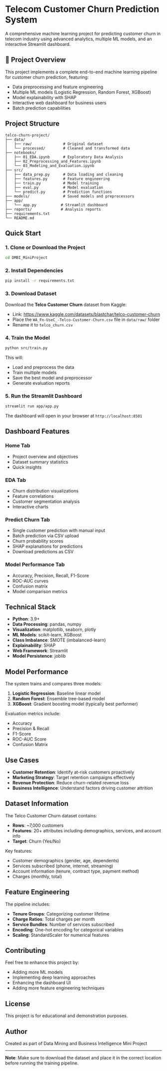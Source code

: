 # Telecom Customer Churn Prediction System

A comprehensive machine learning project for predicting customer churn in telecom industry using advanced analytics, multiple ML models, and an interactive Streamlit dashboard.

## 🎯 Project Overview

This project implements a complete end-to-end machine learning pipeline for customer churn prediction, featuring:

- Data preprocessing and feature engineering
- Multiple ML models (Logistic Regression, Random Forest, XGBoost)
- Model explainability with SHAP
- Interactive web dashboard for business users
- Batch prediction capabilities

## Project Structure

```
telco-churn-project/
├── data/
│   ├── raw/              # Original dataset
│   └── processed/        # Cleaned and transformed data
├── notebooks/
│   ├── 01_EDA.ipynb      # Exploratory Data Analysis
│   ├── 02_Preprocessing_and_Features.ipynb
│   └── 03_Modeling_and_Evaluation.ipynb
├── src/
│   ├── data_prep.py      # Data loading and cleaning
│   ├── features.py       # Feature engineering
│   ├── train.py          # Model training
│   ├── eval.py           # Model evaluation
│   └── predict.py        # Prediction functions
├── models/               # Saved models and preprocessors
├── app/
│   └── app.py           # Streamlit dashboard
├── reports/             # Analysis reports
├── requirements.txt
└── README.md
```

## Quick Start

### 1. Clone or Download the Project

```bash
cd DMBI_MiniProject
```

### 2. Install Dependencies

```bash
pip install -r requirements.txt
```

### 3. Download Dataset

Download the **Telco Customer Churn** dataset from Kaggle:

- Link: https://www.kaggle.com/datasets/blastchar/telco-customer-churn
- Place the `WA_Fn-UseC_-Telco-Customer-Churn.csv` file in `data/raw/` folder
- Rename it to `telco_churn.csv`

### 4. Train the Model

```bash
python src/train.py
```

This will:

- Load and preprocess the data
- Train multiple models
- Save the best model and preprocessor
- Generate evaluation reports

### 5. Run the Streamlit Dashboard

```bash
streamlit run app/app.py
```

The dashboard will open in your browser at `http://localhost:8501`

## Dashboard Features

### Home Tab

- Project overview and objectives
- Dataset summary statistics
- Quick insights

### EDA Tab

- Churn distribution visualizations
- Feature correlations
- Customer segmentation analysis
- Interactive charts

### Predict Churn Tab

- Single customer prediction with manual input
- Batch prediction via CSV upload
- Churn probability scores
- SHAP explanations for predictions
- Download predictions as CSV

### Model Performance Tab

- Accuracy, Precision, Recall, F1-Score
- ROC-AUC curves
- Confusion matrix
- Model comparison metrics

## Technical Stack

- **Python**: 3.9+
- **Data Processing**: pandas, numpy
- **Visualization**: matplotlib, seaborn, plotly
- **ML Models**: scikit-learn, XGBoost
- **Class Imbalance**: SMOTE (imbalanced-learn)
- **Explainability**: SHAP
- **Web Framework**: Streamlit
- **Model Persistence**: joblib

## Model Performance

The system trains and compares three models:

1. **Logistic Regression**: Baseline linear model
2. **Random Forest**: Ensemble tree-based model
3. **XGBoost**: Gradient boosting model (typically best performer)

Evaluation metrics include:

- Accuracy
- Precision & Recall
- F1-Score
- ROC-AUC Score
- Confusion Matrix

## Use Cases

- **Customer Retention**: Identify at-risk customers proactively
- **Marketing Strategy**: Target retention campaigns effectively
- **Revenue Protection**: Reduce churn-related revenue loss
- **Business Intelligence**: Understand factors driving customer attrition

## Dataset Information

The Telco Customer Churn dataset contains:

- **Rows**: ~7,000 customers
- **Features**: 20+ attributes including demographics, services, and account info
- **Target**: Churn (Yes/No)

Key features:

- Customer demographics (gender, age, dependents)
- Services subscribed (phone, internet, streaming)
- Account information (tenure, contract type, payment method)
- Charges (monthly, total)

## Feature Engineering

The pipeline includes:

- **Tenure Groups**: Categorizing customer lifetime
- **Charge Ratios**: Total charges per month
- **Service Bundles**: Number of services subscribed
- **Encoding**: One-hot encoding for categorical variables
- **Scaling**: StandardScaler for numerical features

## Contributing

Feel free to enhance this project by:

- Adding more ML models
- Implementing deep learning approaches
- Enhancing the dashboard UI
- Adding more feature engineering techniques

## License

This project is for educational and demonstration purposes.

## Author

Created as part of Data Mining and Business Intelligence Mini Project

---

**Note**: Make sure to download the dataset and place it in the correct location before running the training pipeline.
